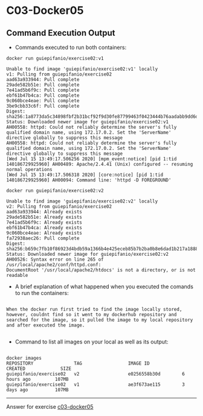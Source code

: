 # C03-Docker05

## Command Execution Output
- Commands executed to run both containers:
```
docker run guiepifanio/exercise02:v1

Unable to find image 'guiepifanio/exercise02:v1' locally
v1: Pulling from guiepifanio/exercise02
aad63a933944: Pull complete
29ade582b51e: Pull complete
7e41ad5b6f9c: Pull complete
ebf61b47b4ca: Pull complete
9c060bce4eae: Pull complete
3be9cbb33c6f: Pull complete
Digest: sha256:1a8773da5c34898fbf2b31bcf92f9d30fe87799463f0423444b76aadabb9dd6d
Status: Downloaded newer image for guiepifanio/exercise02:v1
AH00558: httpd: Could not reliably determine the server's fully qualified domain name, using 172.17.0.2. Set the 'ServerName' directive globally to suppress this message
AH00558: httpd: Could not reliably determine the server's fully qualified domain name, using 172.17.0.2. Set the 'ServerName' directive globally to suppress this message
[Wed Jul 15 13:49:17.506256 2020] [mpm_event:notice] [pid 1:tid 140186729925960] AH00489: Apache/2.4.41 (Unix) configured -- resuming normal operations
[Wed Jul 15 13:49:17.506318 2020] [core:notice] [pid 1:tid 140186729925960] AH00094: Command line: 'httpd -D FOREGROUND'

docker run guiepifanio/exercise02:v2

Unable to find image 'guiepifanio/exercise02:v2' locally
v2: Pulling from guiepifanio/exercise02
aad63a933944: Already exists
29ade582b51e: Already exists
7e41ad5b6f9c: Already exists
ebf61b47b4ca: Already exists
9c060bce4eae: Already exists
fa72938aec26: Pull complete
Digest: sha256:b659c7fb10f86923d4bdb59a1366b4e425eceb85b7b2ba0b8e6dad1b217a1888
Status: Downloaded newer image for guiepifanio/exercise02:v2
AH00526: Syntax error on line 265 of /usr/local/apache2/conf/httpd.conf:
DocumentRoot '/usr/local/apache2/htdocs' is not a directory, or is not readable

```

- A brief explanation of what happened when you executed the comands to run the containers:
```

When the docker run first tried to find the image locally stored, however, couldnt find so it went to my dockerhub repository and searched for the image, so it pulled the image to my local repository and after executed the image.


```

- Command to list all images on your local as well as its output:
```

docker images
REPOSITORY               TAG                 IMAGE ID            CREATED             SIZE
guiepifanio/exercise02   v2                  e0256558b30d        6 hours ago         107MB
guiepifanio/exercise02   v1                  ae3f673ae115        3 days ago          107MB

```

<!-- Don't change anything below this point-->
<!-- Before commiting, remove both commented lines--> 
***
Answer for exercise [c03-docker05](https://github.com/devopsacademyau/academy/blob/af3225a3436f263164e8daebc6bbd1ef3122b900/classes/03class/exercises/c03-docker05/README.md)